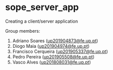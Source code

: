 # sope_server_app
Creating a client/server application

Group members:

1. Adriano Soares (up201904873@fe.up.pt)
2. Diogo Maia (up201904974@fe.up.pt)
3. Francisco Cerqueira (up201905337@fe.up.pt)
4. Pedro Pereira (up201905508@fe.up.pt)
5. Vasco Alves (up201808031@fe.up.pt)